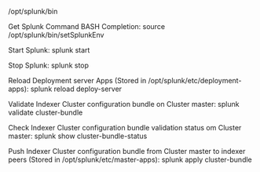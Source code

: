 /opt/splunk/bin

Get Splunk Command BASH Completion:
source /opt/splunk/bin/setSplunkEnv

Start Splunk:
    splunk start

Stop Splunk:
    splunk stop

Reload Deployment server Apps (Stored in /opt/splunk/etc/deployment-apps):
    splunk reload deploy-server

Validate Indexer Cluster configuration bundle on Cluster master:
    splunk validate cluster-bundle

Check Indexer Cluster configuration bundle validation status om Cluster master:
    splunk show cluster-bundle-status

Push Indexer Cluster configuration bundle from Cluster master to indexer peers (Stored in /opt/splunk/etc/master-apps):
    splunk apply cluster-bundle
